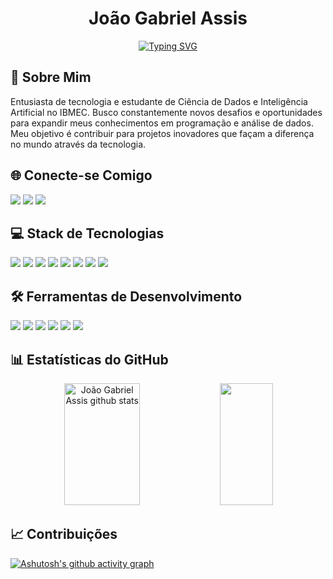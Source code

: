 <div align="center">

# João Gabriel Assis

[![Typing SVG](https://readme-typing-svg.herokuapp.com/?color=00bfbf&size=35&center=true&vCenter=true&width=1000&lines=Olá,+Seja+Bem-Vindo!+👋;Estudante+de+Ciência+de+Dados+e+IA+no+IBMEC;Apaixonado+por+Tecnologia+e+Inovação+🚀)](https://git.io/typing-svg)

</div>

## 🎯 Sobre Mim
Entusiasta de tecnologia e estudante de Ciência de Dados e Inteligência Artificial no IBMEC. Busco constantemente novos desafios e oportunidades para expandir meus conhecimentos em programação e análise de dados. Meu objetivo é contribuir para projetos inovadores que façam a diferença no mundo através da tecnologia.

## 🌐 Conecte-se Comigo
<div align="left">
  <a href="https://www.linkedin.com/in/joão-gabriel-assis/" target="_blank"><img src="https://img.shields.io/badge/-LinkedIn-%230077B5?style=for-the-badge&logo=linkedin&logoColor=white" target="_blank"></a>
  <a href="mailto:seu-email@gmail.com" target="_blank"><img src="https://img.shields.io/badge/-Gmail-%23333?style=for-the-badge&logo=gmail&logoColor=white" target="_blank"></a>
  <a href="https://www.instagram.com/jg_tasca/" target="_blank"><img src="https://img.shields.io/badge/-Instagram-%23E4405F?style=for-the-badge&logo=instagram&logoColor=white" target="_blank"></a>
</div>

## 💻 Stack de Tecnologias
<div align="left">
  <img src="https://img.shields.io/badge/Python-14354C?style=for-the-badge&logo=python&logoColor=white">
  <img src="https://img.shields.io/badge/HTML5-E34F26?style=for-the-badge&logo=html5&logoColor=white">
  <img src="https://img.shields.io/badge/CSS3-1572B6?style=for-the-badge&logo=css3&logoColor=white">
  <img src="https://img.shields.io/badge/JavaScript-F7DF1E?style=for-the-badge&logo=javascript&logoColor=black">
  <img src="https://img.shields.io/badge/C%2B%2B-00599C?style=for-the-badge&logo=c%2B%2B&logoColor=white">
  <img src="https://img.shields.io/badge/React-20232A?style=for-the-badge&logo=react&logoColor=61DAFB">
  <img src="https://img.shields.io/badge/Node.js-43853D?style=for-the-badge&logo=node.js&logoColor=white">
  <img src="https://img.shields.io/badge/Figma-F24E1E?style=for-the-badge&logo=figma&logoColor=white">
</div>

## 🛠️ Ferramentas de Desenvolvimento
<div align="left">
  <img src="https://img.shields.io/badge/Git-E34F26?style=for-the-badge&logo=git&logoColor=white">
  <img src="https://img.shields.io/badge/GitHub-100000?style=for-the-badge&logo=github&logoColor=white">
  <img src="https://img.shields.io/badge/VS%20Code-0078D4?style=for-the-badge&logo=visual%20studio%20code&logoColor=white">
  <img src="URL_ADDRESS.shields.io/badge/Postman-FF6C37?style=for-the-badge&logo=postman&logoColor=white">
  <img src="https://img.shields.io/badge/MySQL-005C84?style=for-the-badge&logo=mysql&logoColor=white">
  <img src="URL_ADDRESS.shields.io/badge/Power%20BI-F2C811?style=for-the-badge&logo=powerbi&logoColor=black">
</div>

## 📊 Estatísticas do GitHub
<div align="center">
  <img width="49%" height="195px" src="https://github-readme-stats.vercel.app/api?username=JoGabTasca&show_icons=true&count_private=true&hide_border=true&title_color=00bfbf&icon_color=00bfbf&text_color=c9d1d9&bg_color=0d1117" alt="João Gabriel Assis github stats" /> 
  <img width="41%" height="195px" src="https://github-readme-stats.vercel.app/api/top-langs/?username=JoGabTasca&layout=compact&hide_border=true&title_color=00bfbf&text_color=00bfbf&bg_color=0d1117" />
</div>

## 📈 Contribuições
[![Ashutosh's github activity graph](https://github-readme-activity-graph.vercel.app/graph?username=JoGabTasca&bg_color=0d1117&color=00bfbf&line=00bfbf&point=00bfbf&area=true&hide_border=true)](https://github.com/ashutosh00710/github-readme-activity-graph)


